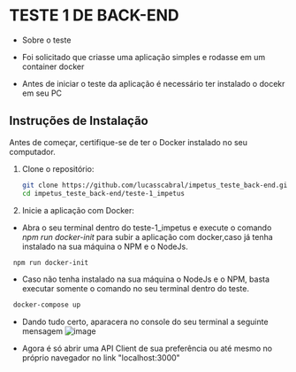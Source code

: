 # TESTE 1 DE BACK-END

- Sobre o teste
- Foi solicitado que criasse uma aplicação simples e rodasse em um container docker

- Antes de iniciar o teste da aplicação é necessário ter instalado o docekr em seu PC

## Instruções de Instalação

Antes de começar, certifique-se de ter o Docker instalado no seu computador.

1. Clone o repositório:

   ```bash
   git clone https://github.com/lucasscabral/impetus_teste_back-end.git
   cd impetus_teste_back-end/teste-1_impetus
2. Inicie a aplicação com Docker:

  - Abra o seu terminal dentro do teste-1_impetus e execute o comando _npm run docker-init_ para subir a aplicação com docker,caso já tenha instalado na sua máquina o NPM e o NodeJs.
   ```bash
    npm run docker-init
   ```
  - Caso não tenha instalado na sua máquina o NodeJs e o NPM, basta executar somente o comando no seu terminal dentro do teste.
   ```bash
    docker-compose up
   ```
  - Dando tudo certo, aparacera no console do seu terminal a seguinte mensagem
    ![image](https://github.com/lucasscabral/impetus_teste_back-end/assets/80989256/e6bdbdbe-bd5a-4e1e-aa05-7f0c3bc32e0b)

  - Agora é só abrir uma API Client de sua preferência ou até mesmo no próprio navegador no link "localhost:3000"
